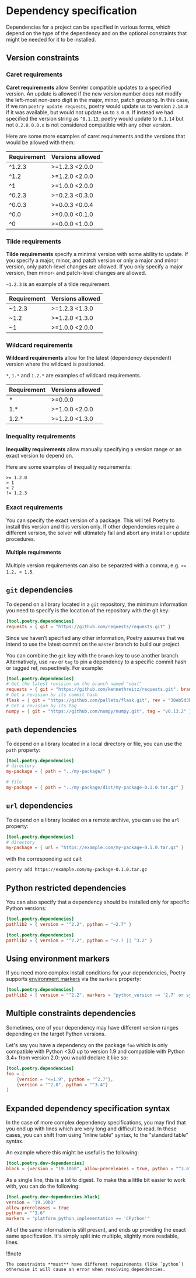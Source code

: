# Dependency specification

Dependencies for a project can be specified in various forms, which depend on the type
of the dependency and on the optional constraints that might be needed for it to be installed.

## Version constraints

### Caret requirements

**Caret requirements** allow SemVer compatible updates to a specified version.
An update is allowed if the new version number does not modify the left-most non-zero digit in the major, minor, patch grouping.
In this case, if we ran `poetry update requests`, poetry would update us to version `2.14.0` if it was available,
but would not update us to `3.0.0`.
If instead we had specified the version string as `^0.1.13`, poetry would update to `0.1.14` but not `0.2.0`.
`0.0.x` is not considered compatible with any other version.

Here are some more examples of caret requirements and the versions that would be allowed with them:

| Requirement | Versions allowed |
| ----------- | ---------------- |
| ^1.2.3      | >=1.2.3 <2.0.0   |
| ^1.2        | >=1.2.0 <2.0.0   |
| ^1          | >=1.0.0 <2.0.0   |
| ^0.2.3      | >=0.2.3 <0.3.0   |
| ^0.0.3      | >=0.0.3 <0.0.4   |
| ^0.0        | >=0.0.0 <0.1.0   |
| ^0          | >=0.0.0 <1.0.0   |

### Tilde requirements

**Tilde requirements** specify a minimal version with some ability to update.
If you specify a major, minor, and patch version or only a major and minor version, only patch-level changes are allowed.
If you only specify a major version, then minor- and patch-level changes are allowed.

`~1.2.3` is an example of a tilde requirement.

| Requirement | Versions allowed |
| ----------- | ---------------- |
| ~1.2.3      | >=1.2.3 <1.3.0   |
| ~1.2        | >=1.2.0 <1.3.0   |
| ~1          | >=1.0.0 <2.0.0   |

### Wildcard requirements

**Wildcard requirements** allow for the latest (dependency dependent) version where the wildcard is positioned.

`*`, `1.*` and `1.2.*` are examples of wildcard requirements.

| Requirement | Versions allowed |
| ----------- | ---------------- |
| *           | >=0.0.0          |
| 1.*         | >=1.0.0 <2.0.0   |
| 1.2.*       | >=1.2.0 <1.3.0   |

### Inequality requirements

**Inequality requirements** allow manually specifying a version range or an exact version to depend on.

Here are some examples of inequality requirements:

```text
>= 1.2.0
> 1
< 2
!= 1.2.3
```

### Exact requirements

You can specify the exact version of a package.
This will tell Poetry to install this version and this version only.
If other dependencies require a different version, the solver will ultimately fail and abort any install or update procedures.

#### Multiple requirements

Multiple version requirements can also be separated with a comma, e.g. `>= 1.2, < 1.5`.

## `git` dependencies

To depend on a library located in a `git` repository,
the minimum information you need to specify is the location of the repository with the git key:

```toml
[tool.poetry.dependencies]
requests = { git = "https://github.com/requests/requests.git" }
```

Since we haven’t specified any other information,
Poetry assumes that we intend to use the latest commit on the `master` branch
to build our project.

You can combine the `git` key with the `branch` key to use another branch.
Alternatively, use `rev` or `tag` to pin a dependency to a specific commit hash
or tagged ref, respectively. For example:

```toml
[tool.poetry.dependencies]
# Get the latest revision on the branch named "next"
requests = { git = "https://github.com/kennethreitz/requests.git", branch = "next" }
# Get a revision by its commit hash
flask = { git = "https://github.com/pallets/flask.git", rev = "38eb5d3b" }
# Get a revision by its tag
numpy = { git = "https://github.com/numpy/numpy.git", tag = "v0.13.2" }
```

## `path` dependencies

To depend on a library located in a local directory or file,
you can use the `path` property:

```toml
[tool.poetry.dependencies]
# directory
my-package = { path = "../my-package/" }

# file
my-package = { path = "../my-package/dist/my-package-0.1.0.tar.gz" }
```


## `url` dependencies

To depend on a library located on a remote archive,
you can use the `url` property:

```toml
[tool.poetry.dependencies]
# directory
my-package = { url = "https://example.com/my-package-0.1.0.tar.gz" }
```

with the corresponding `add` call:

```bash
poetry add https://example.com/my-package-0.1.0.tar.gz
```


## Python restricted dependencies

You can also specify that a dependency should be installed only for specific Python versions:

```toml
[tool.poetry.dependencies]
pathlib2 = { version = "^2.2", python = "~2.7" }
```

```toml
[tool.poetry.dependencies]
pathlib2 = { version = "^2.2", python = "~2.7 || ^3.2" }
```

## Using environment markers

If you need more complex install conditions for your dependencies,
Poetry supports [environment markers](https://www.python.org/dev/peps/pep-0508/#environment-markers)
via the `markers` property:

```toml
[tool.poetry.dependencies]
pathlib2 = { version = "^2.2", markers = "python_version ~= '2.7' or sys_platform == 'win32'" }
```


## Multiple constraints dependencies

Sometimes, one of your dependency may have different version ranges depending
on the target Python versions.

Let's say you have a dependency on the package `foo` which is only compatible
with Python <3.0 up to version 1.9 and compatible with Python 3.4+ from version 2.0:
you would declare it like so:

```toml
[tool.poetry.dependencies]
foo = [
    {version = "<=1.9", python = "^2.7"},
    {version = "^2.0", python = "^3.4"}
]
```

## Expanded dependency specification syntax

In the case of more complex dependency specifications, you may find that you
end up with lines which are very long and difficult to read. In these cases,
you can shift from using "inline table" syntax, to the "standard table" syntax.

An example where this might be useful is the following:

```toml
[tool.poetry.dev-dependencies]
black = {version = "19.10b0", allow-prereleases = true, python = "^3.6", markers = "platform_python_implementation == 'CPython'}
```

As a single line, this is a lot to digest. To make this a little bit easier to
work with, you can do the following:

```toml
[tool.poetry.dev-dependencies.black]
version = "19.10b0"
allow-prereleases = true
python = "^3.6"
markers = "platform_python_implementation == 'CPython'"
```

All of the same information is still present, and ends up providing the exact
same specification. It's simply split into multiple, slightly more readable,
lines.

!!!note

    The constraints **must** have different requirements (like `python`)
    otherwise it will cause an error when resolving dependencies.
